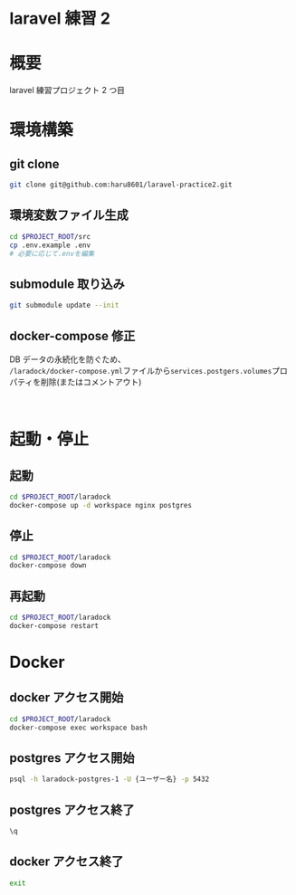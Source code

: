 # laravel 練習 2

# 概要

laravel 練習プロジェクト 2 つ目

# 環境構築

## git clone

```sh
git clone git@github.com:haru8601/laravel-practice2.git
```

## 環境変数ファイル生成

```sh
cd $PROJECT_ROOT/src
cp .env.example .env
# 必要に応じて.envを編集
```

## submodule 取り込み

```sh
git submodule update --init
```

## docker-compose 修正

DB データの永続化を防ぐため、<br>
`/laradock/docker-compose.yml`ファイルから`services.postgers.volumes`プロパティを削除(またはコメントアウト)

<br>

# 起動・停止

## 起動

```sh
cd $PROJECT_ROOT/laradock
docker-compose up -d workspace nginx postgres
```

## 停止

```sh
cd $PROJECT_ROOT/laradock
docker-compose down
```

## 再起動

```sh
cd $PROJECT_ROOT/laradock
docker-compose restart
```

# Docker

## docker アクセス開始

```sh
cd $PROJECT_ROOT/laradock
docker-compose exec workspace bash
```

## postgres アクセス開始

```sh
psql -h laradock-postgres-1 -U {ユーザー名} -p 5432
```

## postgres アクセス終了

```sh
\q
```

## docker アクセス終了

```sh
exit
```
